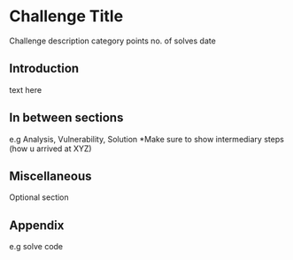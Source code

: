 # Challenge Title
Challenge description
category
points
no. of solves
date

## Introduction
text here

## In between sections
e.g Analysis, Vulnerability, Solution
*Make sure to show intermediary steps (how u arrived at XYZ)

## Miscellaneous
Optional section

## Appendix
e.g solve code 
